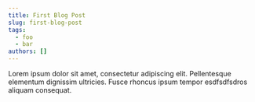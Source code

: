 ```yaml
---
title: First Blog Post
slug: first-blog-post
tags:
  - foo
  - bar
authors: []
---
```

Lorem ipsum dolor sit amet, consectetur adipiscing elit. Pellentesque elementum dignissim ultricies. Fusce rhoncus ipsum tempor esdfsdfsdros aliquam consequat.